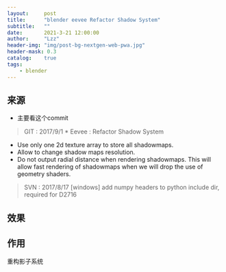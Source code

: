 ```yaml
---
layout:     post
title:      "blender eevee Refactor Shadow System"
subtitle:   ""
date:       2021-3-21 12:00:00
author:     "Lzz"
header-img: "img/post-bg-nextgen-web-pwa.jpg"
header-mask: 0.3
catalog:    true
tags:
    - blender
---
```


## 来源

- 主要看这个commit

> GIT : 2017/9/1  *   Eevee : Refactor Shadow System <br> 

> 
- Use only one 2d texture array to store all shadowmaps.
- Allow to change shadow maps resolution.
- Do not output radial distance when rendering shadowmaps. This will allow fast rendering of shadowmaps when we will drop the use of geometry shaders.


> SVN : 2017/8/17  [windows] add numpy headers to python include dir, required for D2716


## 效果


## 作用
重构影子系统
